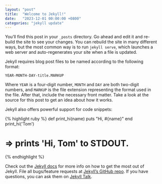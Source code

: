 ```yaml
---
layout: "post"
title:  "Welcome to Jekyll!"
date:   "2023-12-01 00:00:00 +0800"
categories: "jekyll update"
---
```

You’ll find this post in your `_posts` directory. Go ahead and edit it and re-build the site to see your changes. You
can rebuild the site in many different ways, but the most common way is to run `jekyll serve`, which launches a web
server and auto-regenerates your site when a file is updated.

Jekyll requires blog post files to be named according to the following format:

`YEAR-MONTH-DAY-title.MARKUP`

Where `YEAR` is a four-digit number, `MONTH` and `DAY` are both two-digit numbers, and `MARKUP` is the file extension
representing the format used in the file. After that, include the necessary front matter. Take a look at the source for
this post to get an idea about how it works.

Jekyll also offers powerful support for code snippets:

{% highlight ruby %} def print_hi(name)
puts "Hi, #{name}"
end print_hi('Tom')

# => prints 'Hi, Tom' to STDOUT.

{% endhighlight %}

Check out the [Jekyll docs][jekyll-docs] for more info on how to get the most out of Jekyll. File all bugs/feature
requests at [Jekyll’s GitHub repo][jekyll-gh]. If you have questions, you can ask them on [Jekyll Talk][jekyll-talk].

[jekyll-docs]: https://jekyllrb.com/docs/home

[jekyll-gh]:   https://github.com/jekyll/jekyll

[jekyll-talk]: https://talk.jekyllrb.com/
